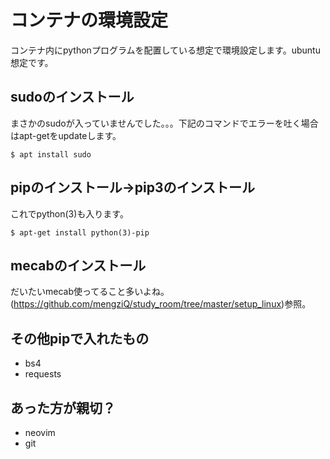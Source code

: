 # コンテナの環境設定  
コンテナ内にpythonプログラムを配置している想定で環境設定します。ubuntu想定です。  

## sudoのインストール  
まさかのsudoが入っていませんでした。。。下記のコマンドでエラーを吐く場合はapt-getをupdateします。  
```
$ apt install sudo
```

## pipのインストール→pip3のインストール  
これでpython(3)も入ります。  
```
$ apt-get install python(3)-pip
```

## mecabのインストール  
だいたいmecab使ってること多いよね。  
(https://github.com/mengziQ/study_room/tree/master/setup_linux)参照。  

## その他pipで入れたもの  
- bs4  
- requests  

## あった方が親切？  
- neovim  
- git  
